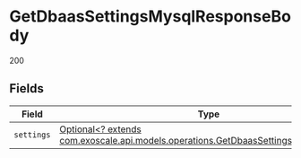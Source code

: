 # GetDbaasSettingsMysqlResponseBody

200


## Fields

| Field                                                                                                                                            | Type                                                                                                                                             | Required                                                                                                                                         | Description                                                                                                                                      |
| ------------------------------------------------------------------------------------------------------------------------------------------------ | ------------------------------------------------------------------------------------------------------------------------------------------------ | ------------------------------------------------------------------------------------------------------------------------------------------------ | ------------------------------------------------------------------------------------------------------------------------------------------------ |
| `settings`                                                                                                                                       | [Optional<? extends com.exoscale.api.models.operations.GetDbaasSettingsMysqlSettings>](../../models/operations/GetDbaasSettingsMysqlSettings.md) | :heavy_minus_sign:                                                                                                                               | N/A                                                                                                                                              |